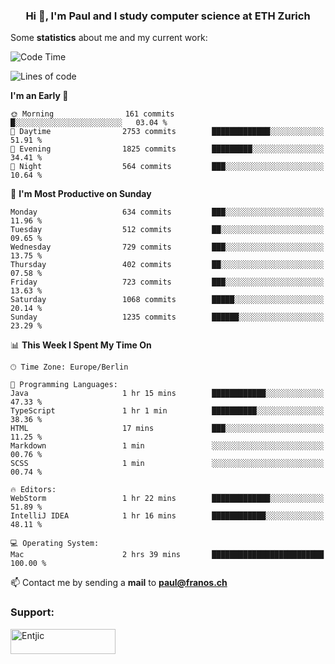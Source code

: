 <h3 align="center">Hi 👋, I'm Paul and I study computer science at ETH Zurich</h3>


Some **statistics** about me and my current work:

<!--START_SECTION:waka-->
![Code Time](http://img.shields.io/badge/Code%20Time-1%2C544%20hrs%2049%20mins-blue)

![Lines of code](https://img.shields.io/badge/From%20Hello%20World%20I%27ve%20Written-2.8%20million%20lines%20of%20code-blue)

**I'm an Early 🐤** 

```text
🌞 Morning                161 commits         █░░░░░░░░░░░░░░░░░░░░░░░░   03.04 % 
🌆 Daytime                2753 commits        █████████████░░░░░░░░░░░░   51.91 % 
🌃 Evening                1825 commits        █████████░░░░░░░░░░░░░░░░   34.41 % 
🌙 Night                  564 commits         ███░░░░░░░░░░░░░░░░░░░░░░   10.64 % 
```
📅 **I'm Most Productive on Sunday** 

```text
Monday                   634 commits         ███░░░░░░░░░░░░░░░░░░░░░░   11.96 % 
Tuesday                  512 commits         ██░░░░░░░░░░░░░░░░░░░░░░░   09.65 % 
Wednesday                729 commits         ███░░░░░░░░░░░░░░░░░░░░░░   13.75 % 
Thursday                 402 commits         ██░░░░░░░░░░░░░░░░░░░░░░░   07.58 % 
Friday                   723 commits         ███░░░░░░░░░░░░░░░░░░░░░░   13.63 % 
Saturday                 1068 commits        █████░░░░░░░░░░░░░░░░░░░░   20.14 % 
Sunday                   1235 commits        ██████░░░░░░░░░░░░░░░░░░░   23.29 % 
```


📊 **This Week I Spent My Time On** 

```text
🕑︎ Time Zone: Europe/Berlin

💬 Programming Languages: 
Java                     1 hr 15 mins        ████████████░░░░░░░░░░░░░   47.33 % 
TypeScript               1 hr 1 min          ██████████░░░░░░░░░░░░░░░   38.36 % 
HTML                     17 mins             ███░░░░░░░░░░░░░░░░░░░░░░   11.25 % 
Markdown                 1 min               ░░░░░░░░░░░░░░░░░░░░░░░░░   00.76 % 
SCSS                     1 min               ░░░░░░░░░░░░░░░░░░░░░░░░░   00.74 % 

🔥 Editors: 
WebStorm                 1 hr 22 mins        █████████████░░░░░░░░░░░░   51.89 % 
IntelliJ IDEA            1 hr 16 mins        ████████████░░░░░░░░░░░░░   48.11 % 

💻 Operating System: 
Mac                      2 hrs 39 mins       █████████████████████████   100.00 % 
```


<!--END_SECTION:waka-->

📫 Contact me by sending a **mail** to **paul@franos.ch**

<h3 align="left">Support:</h3>
<p><a href="https://ko-fi.com/Entjic"> <img align="left" src="https://cdn.ko-fi.com/cdn/kofi3.png?v=3" height="40" width="168" alt="Entjic" /></a></p>
